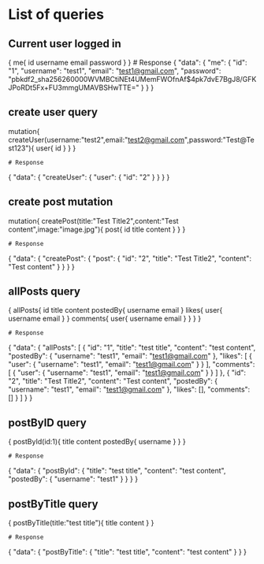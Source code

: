 # List of queries


## Current user logged in

{
    me{
        id
        username
        email
        password
    }
}
	# Response
{
	"data": {
		"me": {
			"id": "1",
			"username": "test1",
			"email": "test1@gmail.com",
			"password": "pbkdf2_sha256$260000$WVMBCtiNEt4UMemFWOfnAf$4pk7dvE7BgJ8/GFKJPoRDt5Fx+FU3mmgUMAVBSHwTTE="
		}
	}
}

## create user query
mutation{
	createUser(username:"test2",email:"test2@gmail.com",password:"Test@Test123"){
		user{
			id
		}
	}
}

	# Response
{
	"data": {
		"createUser": {
			"user": {
				"id": "2"
			}
		}
	}
}

## create post mutation
mutation{
	createPost(title:"Test Title2",content:"Test content",image:"image.jpg"){
		post{
			id
			title
			content
		}
	}
}

	# Response
{
	"data": {
		"createPost": {
			"post": {
				"id": "2",
				"title": "Test Title2",
				"content": "Test content"
			}
		}
	}
}


## allPosts query
{
allPosts{
		id
		title
		content
		postedBy{
			username
			email
		}
		likes{
			user{
				username
				email
			}
		}
		comments{
			user{
				username
				email
			}
		}
	}
}

	# Response
{
	"data": {
		"allPosts": [
			{
				"id": "1",
				"title": "test title",
				"content": "test content",
				"postedBy": {
					"username": "test1",
					"email": "test1@gmail.com"
				},
				"likes": [
					{
						"user": {
							"username": "test1",
							"email": "test1@gmail.com"
						}
					}
				],
				"comments": [
					{
						"user": {
							"username": "test1",
							"email": "test1@gmail.com"
						}
					}
				]
			},
			{
				"id": "2",
				"title": "Test Title2",
				"content": "Test content",
				"postedBy": {
					"username": "test1",
					"email": "test1@gmail.com"
				},
				"likes": [],
				"comments": []
			}
		]
	}
}


## postByID query
{
	postById(id:1){
		title
		content
		postedBy{
			username
		}
	}
}

	# Response
{
	"data": {
		"postById": {
			"title": "test title",
			"content": "test content",
			"postedBy": {
				"username": "test1"
			}
		}
	}
}


## postByTitle query
{
	postByTitle(title:"test title"){
		title
		content
	}
}

	# Response
{
	"data": {
		"postByTitle": {
			"title": "test title",
			"content": "test content"
		}
	}
}